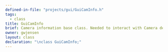 ```yaml
---
defined-in-file: "projects/gui/GuiCamInfo.h"
tags:
  - class
title: GuiCamInfo
brief: Camera information base class. Needed to interact with Camera device class ( GuiDevice ).
owner: gwjensen
layout: class
declaration: "\nclass GuiCamInfo;"
---
```

